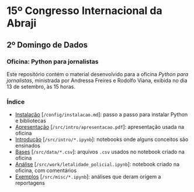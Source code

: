 # 15º Congresso Internacional da Abraji

## 2º Domingo de Dados

### Oficina: Python para jornalistas

Este repositório contém o material desenvolvido para a oficina *Python para jornalistas*, ministrada por Andressa Freires e Rodolfo Viana, exibida no dia 13 de setembro, às 15 horas.

### Índice

- [Instalação](https://github.com/rodolfo-viana/eventos/blob/main/20200913_abraji_analisededadoscompython/config/instalacao.md) [`/config/instalacao.md`]: passo a passo para instalar Python e bibliotecas
- [Apresentação](https://github.com/rodolfo-viana/eventos/blob/main/20200913_abraji_analisededadoscompython/src/intro/apresentacao.pdf) [`/src/intro/apresentacao.pdf`]: apresentação usada na oficina
- [Introdução](https://github.com/rodolfo-viana/eventos/blob/main/20200913_abraji_analisededadoscompython/src/intro) [`/src/intro/*.ipynb`]: notebooks onde alguns conceitos são ensinados
- [Bases](https://github.com/rodolfo-viana/eventos/blob/main/20200913_abraji_analisededadoscompython/src/data) [`/src/data/*.csv`]: arquivos `.csv` usados no notebook criado na oficina
- [Análise](https://github.com/rodolfo-viana/eventos/blob/main/20200913_abraji_analisededadoscompython/src/work/letalidade_policial.ipynb) [`/src/work/letalidade_policial.ipynb`]: notebook criado na oficina, com comentários
- [Exemplos](https://github.com/rodolfo-viana/eventos/blob/main/20200913_abraji_analisededadoscompython/src/misc) [`/src/misc/*.ipynb`]: análises que deram origem a reportagens
